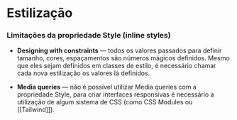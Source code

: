 # Estilização

### Limitações da propriedade Style (inline styles)

- **Designing with constraints** — todos os valores passados para definir tamanho, cores, espaçamentos são números mágicos definidos. Mesmo que eles sejam definidos em classes de estilo, é necessário chamar cada nova estilização os valores lá definidos.

- **Media queries** — não é possível utilizar Media queries com a propriedade Style, para criar interfaces responsivas é necessário a utilização de algum sistema de CSS (como CSS Modules ou [[Tailwind]]).